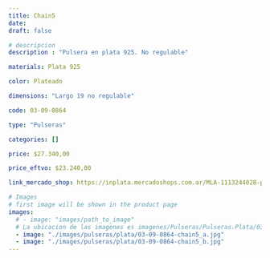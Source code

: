 ```yaml
---
title: Chain5
date: 
draft: false

# descripcion
description : "Pulsera en plata 925. No regulable"

materials: Plata 925

color: Plateado

dimensions: "Largo 19 no regulable"

code: 03-09-0864

type: "Pulseras"

categories: []

price: $27.340,00

price_eftvo: $23.240,00

link_mercado_shop: https://inplata.mercadoshops.com.ar/MLA-1113244028-pulsera-de-plata-italiana-chain5-_JM

# Images
# first image will be shown in the product page
images:
  # - image: "images/path_to_image"
  # La ubicacion de las imagenes es imagenes/Pulseras/Pulseras.Plata/03-09-0864-chain5
  - image: "./images/pulseras/plata/03-09-0864-chain5_a.jpg"
  - image: "./images/pulseras/plata/03-09-0864-chain5_b.jpg"
---
```

